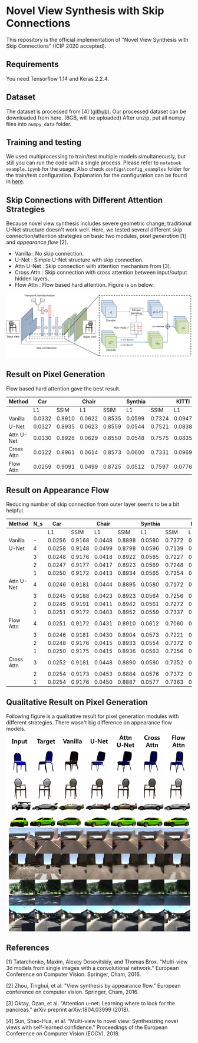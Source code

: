 # Novel View Synthesis with Skip Connections

This repository is the official implementation of "Novel View Synthesis with Skip Connections" (ICIP 2020 accepted).

## Requirements
You need Tensorflow 1.14 and Keras 2.2.4.

## Dataset
The dataset is processed from [4] ([github](https://github.com/shaohua0116/Multiview2Novelview)).
Our processed dataset can be downloaded from here. (6GB, will be uploaded)
After unzip, put all numpy files into `numpy_data` folder.

## Training and testing
We used multiprocessing to train/test multiple models simultaneously, 
but still you can run the code with a single process.
Please refer to `notebook example.ipynb` for the usage.
Also check `configs\config_examples` folder for the train/test configuration.
Explanation for the configuration can be found in [here](configs/README.md).

## Skip Connections with Different Attention Strategies
Because novel view synthesis includes severe geometric change,
traditional U-Net structure doesn't work well.
Here, we tested several different skip connection/attention strategies on basic two modules,
*pixel generation* [1] and *appearance flow* [2].
* Vanilla : No skip connection.
* U-Net : Simple U-Net structure with skip connection.
* Attn U-Net : Skip connection with attention mechanism from [3].
* Cross Attn : Skip connection with cross attention between input/output hidden layers.
* Flow Attn : Flow based hard attention. Figure is on below.

![Architecture](assets/architecture_figure.PNG)

## Result on Pixel Generation
Flow based hard attention gave the best result.

| Method     | Car     |         | Chair   |         | Synthia |         | KITTI   |         |
|------------|---------|---------|---------|---------|---------|---------|---------|---------|
|            | L1      | SSIM    | L1      | SSIM    | L1      | SSIM    | L1      | SSIM    |
| Vanilla    | 0.0332  | 0.8910  | 0.0622  | 0.8535  | 0.0599  | 0.7324  | 0.0947  | 0.6681  |
| U-Net      | 0.0327  | 0.8935  | 0.0623  | 0.8559  | 0.0544  | 0.7521  | 0.0838  | 0.6842  |
| Attn U-Net | 0.0330  | 0.8926  | 0.0629  | 0.8550  | 0.0548  | 0.7575  | 0.0835  | 0.6870  |
| Cross Attn | 0.0322  | 0.8961  | 0.0614  | 0.8573  | 0.0600  | 0.7331  | 0.0969  | 0.6659  |
| Flow Attn  | 0.0259  | 0.9091  | 0.0499  | 0.8725  | 0.0512  | 0.7597  | 0.0776  | 0.6939  |

## Result on Appearance Flow
Reducing number of skip connection from outer layer seems to be a bit helpful.

| Method     | N_s | Car     |         | Chair   |         | Synthia |         | KITTI   |         |
|------------|-----|---------|---------|---------|---------|---------|---------|---------|---------|
|            |     | L1      | SSIM    | L1      | SSIM    | L1      | SSIM    | L1      | SSIM    |
| Vanilla    | -   | 0.0256  | 0.9168  | 0.0448  | 0.8898  | 0.0580  | 0.7372  | 0.0931  | 0.6470  |
| U-Net      | 4   | 0.0258  | 0.9148  | 0.0499  | 0.8798  | 0.0596  | 0.7139  | 0.0916  | 0.6286  |
|            | 3   | 0.0248  | 0.9176  | 0.0418  | 0.8922  | 0.0585  | 0.7227  | 0.0902  | 0.6326  |
|            | 2   | 0.0247  | 0.9177  | 0.0417  | 0.8923  | 0.0569  | 0.7248  | 0.0906  | 0.6379  |
|            | 1   | 0.0250  | 0.9172  | 0.0413  | 0.8934  | 0.0565  | 0.7354  | 0.0932  | 0.6460  |
| Attn U-Net | 4   | 0.0246  | 0.9181  | 0.0444  | 0.8895  | 0.0580  | 0.7172  | 0.0902  | 0.6349  |
|            | 3   | 0.0245  | 0.9188  | 0.0423  | 0.8923  | 0.0564  | 0.7256  | 0.0894  | 0.6383  |
|            | 2   | 0.0245  | 0.9191  | 0.0411  | 0.8942  | 0.0561  | 0.7272  | 0.0913  | 0.6460  |
|            | 1   | 0.0251  | 0.9172  | 0.0403  | 0.8952  | 0.0559  | 0.7337  | 0.0922  | 0.6470  |
| Flow Attn  | 4   | 0.0251  | 0.9172  | 0.0431  | 0.8910  | 0.0612  | 0.7060  | 0.0888  | 0.6458  |
|            | 3   | 0.0246  | 0.9181  | 0.0430  | 0.8904  | 0.0573  | 0.7221  | 0.0887  | 0.6454  |
|            | 2   | 0.0248  | 0.9176  | 0.0415  | 0.8933  | 0.0554  | 0.7372  | 0.0885  | 0.6471  |
|            | 1   | 0.0250  | 0.9175  | 0.0415  | 0.8936  | 0.0563  | 0.7356  | 0.0923  | 0.6482  |
| Cross Attn | 3   | 0.0252  | 0.9181  | 0.0448  | 0.8890  | 0.0580  | 0.7352  | 0.0937  | 0.6448  |
|            | 2   | 0.0254  | 0.9173  | 0.0453  | 0.8884  | 0.0576  | 0.7372  | 0.0930  | 0.6459  |
|            | 1   | 0.0254  | 0.9176  | 0.0450  | 0.8887  | 0.0577  | 0.7363  | 0.0933  | 0.6459  |

## Qualitative Result on Pixel Generation
Following figure is a qualitative result for pixel generation modules with 
different strategies.
There wasn't big difference on appearance flow models.
![Drag Racing](assets/figure_2_6_scene.png)


## References
[1] Tatarchenko, Maxim, Alexey Dosovitskiy, and Thomas Brox. "Multi-view 3d models from single images with a convolutional network." European Conference on Computer Vision. Springer, Cham, 2016.

[2] Zhou, Tinghui, et al. "View synthesis by appearance flow." European conference on computer vision. Springer, Cham, 2016.

[3] Oktay, Ozan, et al. "Attention u-net: Learning where to look for the pancreas." arXiv preprint arXiv:1804.03999 (2018).

[4] Sun, Shao-Hua, et al. "Multi-view to novel view: Synthesizing novel views with self-learned confidence." Proceedings of the European Conference on Computer Vision (ECCV). 2018.
